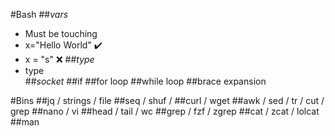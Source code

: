 #Bash
##*vars*
 - Must be touching
 - x="Hello World" ✔️
 - x = "s" ❌
##*type*
 - type  
##*socket*
##if 
##for loop
##while loop
##brace expansion

#Bins
##jq / strings / file
##seq / shuf / 
##curl / wget
##awk / sed / tr / cut / grep
##nano / vi
##head / tail / wc 
##grep / fzf / zgrep
##cat / zcat / lolcat
##man
